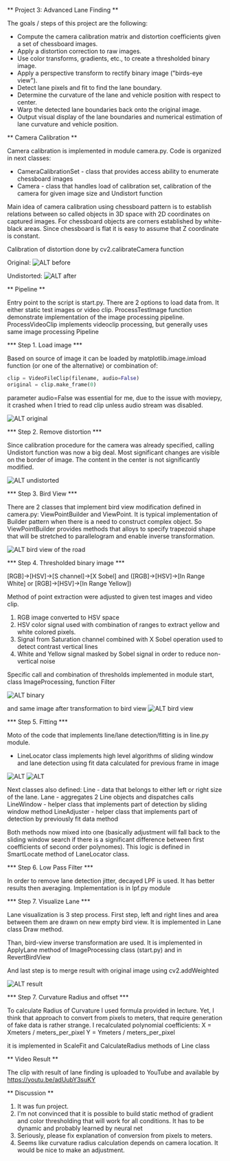 ** Project 3: Advanced Lane Finding **

The goals / steps of this project are the following:

- Compute the camera calibration matrix and distortion coefficients given a set of chessboard images.
- Apply a distortion correction to raw images.
- Use color transforms, gradients, etc., to create a thresholded binary image.
- Apply a perspective transform to rectify binary image ("birds-eye view").
- Detect lane pixels and fit to find the lane boundary.
- Determine the curvature of the lane and vehicle position with respect to center.
- Warp the detected lane boundaries back onto the original image.
- Output visual display of the lane boundaries and numerical estimation of lane curvature and vehicle position.

** Camera Calibration **

Camera calibration is implemented in module camera.py. Code is organized in next classes:
- CameraCalibrationSet - class that provides access ability to enumerate chessboard images
- Camera - class that handles load of calibration set, calibration of the camera for given image size and Undistort function   

Main idea of camera calibration using chessboard pattern is to establish relations between so called objects in 3D space with 2D coordinates on captured images. For chessboard objects are corners established by white-black areas. Since chessboard is flat it is easy to assume that Z coordinate is constant.

Calibration of distortion done by cv2.calibrateCamera function

Original:
![ALT before](out/calibration1.jpg)  

Undistorted:
![ALT after](out/00_undistorted.png)  

** Pipeline **

Entry point to the script is start.py. There are 2 options to load data from. It either static test images or video clip. ProcessTestImage function demonstrate implementation of the image processing pipeline. ProcessVideoClip implements videoclip processing, but generally uses same image processing Pipeline

*** Step 1. Load image ***

Based on source of image it can be loaded by matplotlib.image.imload function (or one of the alternative) or combination of:
```python
clip = VideoFileClip(filename, audio=False)
original = clip.make_frame(0)
```

parameter audio=False was essential for me, due to the issue with moviepy, it crashed when I tried to read clip unless audio stream was disabled.

![ALT original](out/01_first_image_from_clip.png)

*** Step 2. Remove distortion ***

Since calibration procedure for the camera was already  specified, calling Undistort function was now a big deal. Most significant changes are visible on the border of image. The content in the center is not significantly modified.

![ALT undistorted](out/02_undistorted.png)

*** Step 3. Bird View ***

There are 2 classes that implement bird view modification defined in camera.py: ViewPointBuilder and ViewPoint. It is typical implementation of Builder pattern when there is a need to construct complex object. So ViewPointBuilder provides methods that alloys to specify trapezoid shape that will be stretched to parallelogram and enable inverse transformation.  

![ALT bird view of the road](out/03_bird_view.png)

*** Step 4. Thresholded binary image ***

[RGB]->[HSV]->[S channel]->[X Sobel] and
([RGB]->[HSV]->[In Range White] or [RGB]->[HSV]->[In Range Yellow])

Method of point extraction were adjusted to given test images and video clip.
1. RGB image converted to HSV space
2. HSV color signal used with combination of ranges to extract yellow and white colored pixels.
3. Signal from  Saturation channel combined with X Sobel operation used to detect contrast vertical lines
4. White and Yellow signal masked by Sobel signal in order to reduce non-vertical noise   

Specific call and combination of thresholds implemented in module start, class ImageProcessing, function Filter

![ALT binary](out/04_filtered_by_sobel_and_color.png)

and same image after transformation to bird view
![ALT bird view](out/05_filtered_bird_view.png)

*** Step 5. Fitting ***

Moto of the code that implements line/lane detection/fitting is in line.py module.

- LineLocator class implements high level algorithms of sliding window and lane detection using fit data calculated for previous frame in image

![ALT](out/06_sliding_windows_and_fitted_polynom.png)
![ALT](out/08_fitting_adjusted.png)

Next classes also defined:
Line - data that belongs to either left or right size of the lane.
Lane - aggregates 2 Line objects and dispatches calls
LineWindow - helper class that implements part of detection by sliding window method
LineAdjuster - helper class that implements part of detection by previously fit data method    

Both methods now mixed into one (basically adjustment will fall back to the sliding window search if there is a significant difference between first coefficients of second order polynomes). This logic is defined in SmartLocate method of LaneLocator class.

*** Step 6. Low Pass Filter ***

In order to remove lane detection jitter, decayed LPF is used. It has better results then averaging. Implementation is in lpf.py module   

***  Step 7. Visualize Lane ***

Lane visualization is 3 step process. First step, left and right lines and area between them are drawn on new empty bird view. It is implemented in Lane class Draw method.

Than, bird-view inverse transformation are used. It is implemented in ApplyLane method of ImageProcessing class (start.py) and in RevertBirdView

And last step is to merge result with original image using cv2.addWeighted

![ALT result](out/07_lane_applied_to_original.png)

*** Step 7. Curvature Radius and offset ***

To calculate Radius of Curvature I used formula provided in lecture. Yet, I think that approach to convert from pixels to meters, that require generation of fake data is rather strange. I recalculated polynomial coefficients:
  X = Xmeters / meters_per_pixel
  Y = Ymeters / meters_per_pixel

it is implemented in ScaleFit and CalculateRadius methods of Line class

** Video Result **

The clip with result of lane finding is uploaded to YouTube and available by
https://youtu.be/adUubY3suKY

** Discussion **

1. It was fun project.
2. I'm not convinced that it is possible to build static  method of gradient and color thresholding that will work for all conditions. It has to be dynamic and probably learned by neural net
3. Seriously, please fix explanation of conversion from pixels to meters.
4. Seems like curvature radius calculation depends on camera location. It would be nice to make an adjustment.
